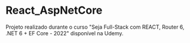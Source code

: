 ﻿# React_AspNetCore

Projeto realizado durante o curso "Seja Full-Stack com REACT, Router 6, .NET 6 + EF Core - 2022" disponível na Udemy.
